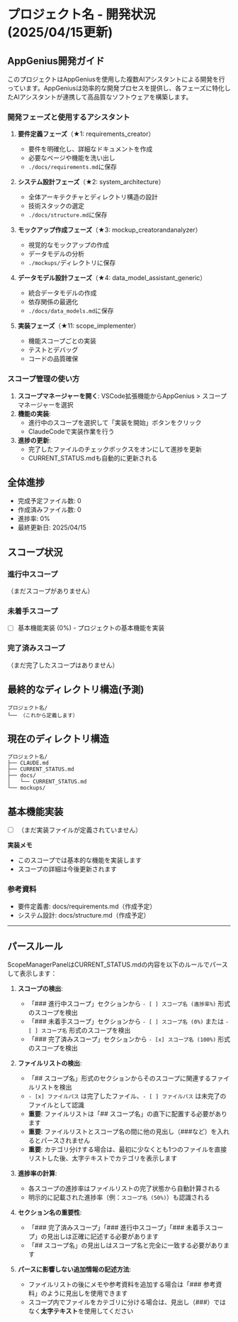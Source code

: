 # プロジェクト名 - 開発状況 (2025/04/15更新)

## AppGenius開発ガイド

このプロジェクトはAppGeniusを使用した複数AIアシスタントによる開発を行っています。AppGeniusは効率的な開発プロセスを提供し、各フェーズに特化したAIアシスタントが連携して高品質なソフトウェアを構築します。

### 開発フェーズと使用するアシスタント

1. **要件定義フェーズ**（★1: requirements_creator）
   - 要件を明確化し、詳細なドキュメントを作成
   - 必要なページや機能を洗い出し
   - `./docs/requirements.md`に保存

2. **システム設計フェーズ**（★2: system_architecture）
   - 全体アーキテクチャとディレクトリ構造の設計
   - 技術スタックの選定
   - `./docs/structure.md`に保存

3. **モックアップ作成フェーズ**（★3: mockup_creatorandanalyzer）
   - 視覚的なモックアップの作成
   - データモデルの分析
   - `./mockups/`ディレクトリに保存

4. **データモデル設計フェーズ**（★4: data_model_assistant_generic）
   - 統合データモデルの作成
   - 依存関係の最適化
   - `./docs/data_models.md`に保存

5. **実装フェーズ**（★11: scope_implementer）
   - 機能スコープごとの実装
   - テストとデバッグ
   - コードの品質確保

### スコープ管理の使い方

1. **スコープマネージャーを開く**: VSCode拡張機能からAppGenius > スコープマネージャーを選択
2. **機能の実装**: 
   - 進行中のスコープを選択して「実装を開始」ボタンをクリック
   - ClaudeCodeで実装作業を行う
3. **進捗の更新**: 
   - 完了したファイルのチェックボックスをオンにして進捗を更新
   - CURRENT_STATUS.mdも自動的に更新される

## 全体進捗

- 完成予定ファイル数: 0
- 作成済みファイル数: 0
- 進捗率: 0%
- 最終更新日: 2025/04/15

## スコープ状況

### 進行中スコープ
（まだスコープがありません）

### 未着手スコープ
- [ ] 基本機能実装 (0%) - プロジェクトの基本機能を実装

### 完了済みスコープ
（まだ完了したスコープはありません）

## 最終的なディレクトリ構造(予測)
```
プロジェクト名/
└── （これから定義します）
```

## 現在のディレクトリ構造
```
プロジェクト名/
├── CLAUDE.md
├── CURRENT_STATUS.md
├── docs/
│   └── CURRENT_STATUS.md
└── mockups/
```

## 基本機能実装
- [ ] （まだ実装ファイルが定義されていません）

**実装メモ**
- このスコープでは基本的な機能を実装します
- スコープの詳細は今後更新されます

### 参考資料
- 要件定義書: docs/requirements.md（作成予定）
- システム設計: docs/structure.md（作成予定）

----

## パースルール

ScopeManagerPanelはCURRENT_STATUS.mdの内容を以下のルールでパースして表示します：

1. **スコープの検出**:
   - 「### 進行中スコープ」セクションから `- [ ] スコープ名 (進捗率%)` 形式のスコープを検出
   - 「### 未着手スコープ」セクションから `- [ ] スコープ名 (0%)` または `- [ ] スコープ名` 形式のスコープを検出
   - 「### 完了済みスコープ」セクションから `- [x] スコープ名 (100%)` 形式のスコープを検出

2. **ファイルリストの検出**:
   - 「## スコープ名」形式のセクションからそのスコープに関連するファイルリストを検出
   - `- [x] ファイルパス` は完了したファイル、`- [ ] ファイルパス` は未完了のファイルとして認識
   - **重要**: ファイルリストは「## スコープ名」の直下に配置する必要があります
   - **重要**: ファイルリストとスコープ名の間に他の見出し（###など）を入れるとパースされません
   - **重要**: カテゴリ分けする場合は、最初に少なくとも1つのファイルを直接リストした後、太字テキストでカテゴリを表示します

3. **進捗率の計算**:
   - 各スコープの進捗率はファイルリストの完了状態から自動計算される
   - 明示的に記載された進捗率（例：`スコープ名 (50%)`）も認識される

4. **セクション名の重要性**:
   - 「### 完了済みスコープ」「### 進行中スコープ」「### 未着手スコープ」の見出しは正確に記述する必要があります
   - 「## スコープ名」の見出しはスコープ名と完全に一致する必要があります

5. **パースに影響しない追加情報の記述方法**:
   - ファイルリストの後にメモや参考資料を追加する場合は「### 参考資料」のように見出しを使用できます
   - スコープ内でファイルをカテゴリに分ける場合は、見出し（###）ではなく**太字テキスト**を使用してください